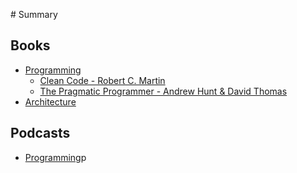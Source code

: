 ‌# Summary​

## Books
* [Programming](books/programming/README.md)
	* [Clean Code - Robert C. Martin](books/programming/clean-code.md)
	* [The Pragmatic Programmer - Andrew Hunt & David Thomas](books/programming/the-pragmatic-programmer.md)
* [Architecture](books/architecture/README.md)

## Podcasts
* [Programming](podcasts/programming/README.md)p